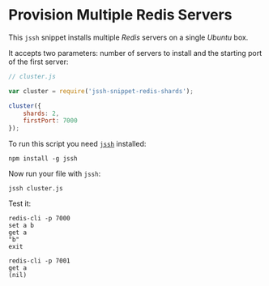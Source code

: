 # Provision Multiple Redis Servers

This `jssh` snippet installs multiple *Redis* servers on a single *Ubuntu* box.

It accepts two parameters: number of servers to install and the starting port of the first server:

```javascript
// cluster.js

var cluster = require('jssh-snippet-redis-shards');

cluster({
    shards: 2,
    firstPort: 7000
});
```

To run this script you need [`jssh`](http://npmjs.com/package/jssh) installed:

    npm install -g jssh
    
Now run your file with `jssh`:

    jssh cluster.js
    
Test it:

    redis-cli -p 7000
    set a b
    get a
    "b"
    exit
    
    redis-cli -p 7001
    get a
    (nil)
    